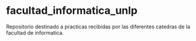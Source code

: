 # facultad_informatica_unlp
Repositorio destinado a practicas recibidas por las diferentes catedras de la facultad de informatica.

